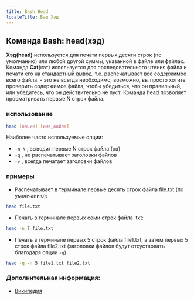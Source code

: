 ```yaml
---
title: Bash Head
localeTitle: Баш Хэд
---
```

## Команда Bash: head(хэд)

<strong>Хэд(head)</strong> используется для печати первых десяти строк (по умолчанию) или любой другой суммы, указанной в файле или файлах. Команда <strong>Сat</strong>(кэт) используется для последовательного чтения файла и печати его на стандартный вывод. т.е. распечатывает все содержимое всего файла. - это не всегда необходимо, возможно, вы просто хотите проверить содержимое файла, чтобы убедиться, что он правильный, или убедитесь, что он действительно не пуст. Команда head позволяет просматривать первые N строк файла.


### использование

```bash
head [опции] [имя_файла] 
```

Наиболее часто используемые опции:

*   `-n N` , выводит первые N строк файла (ов)
*   `-q` , не распечатывает заголовки файлов
*   `-v` , всегда печатает заголовки файлов

### примеры

* Распечатывает в терминале первые десять строк файла file.txt (по умолчанию):
```bash
head file.txt 
```

* Печать в терминале первых семи строк файла .txt:
```bash
head -n 7 file.txt 
```

* Печать в терминале первых 5 строк файла file1.txt, а затем первых 5 строк файла file2.txt (заголовки файлов будут отсуствовать благодаря опции `-q`)

```bash
head -q -n 5 file1.txt file2.txt 
```

### Дополнительная информация:

*   [Википедия](https://ru.wikipedia.org/wiki/Head_(Unix))

